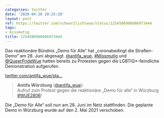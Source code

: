 ```yaml
---
categories: twitter
date: '2020-04-26 20:25:28'
layout: post
ref: https://twitter.com/schwarzlichtwue/status/1254506906086973444
tags:
- missmutig
title: 1254506906086973444
---
```

Das reaktionäre Bündnis „Demo für Alle“ hat „coronabedingt die Straßen-Demo“ am 28. Juni abgesagt. [@antifa_wue](https://twitter.com/antifa_wue), [#Missmutig](/t/missmutig) und [@QueerPrideWue](https://twitter.com/QueerPrideWue) hatten bereits zu Protesten gegen die LGBTIQ\*-feindliche Demonstration aufgerufen.

[twitter.com/antifa_wue/sta…](https://twitter.com/antifa_wue/status/1250826837564981248?s=19)
> <b>Antifa Würzburg</b> ([@antifa_wue](https://twitter.com/antifa_wue)):  
>Aufruf zum Protest gegen die reaktionäre „Demo für alle“ in Würzburg [#WUE2806](/t/wue2806)!   


Die „Demo für Alle“ soll nun am 28. Juni im Netz stattfinden. Die geplante Demo in Würzburg wurde auf den 2. Mai 2021 verschoben.